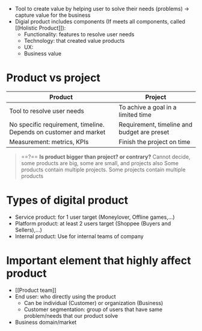 - Tool to create value by helping user to solve their needs (problems) -> capture value for the business
- Digial product includes components (If meets all components, called [[Holistic Product]]):
	- Functionality: features to resolve user needs
	- Technology: that created value products
	- UX: 
	- Business value
# Product vs project
| **Product** | **Project** |
| --- | --- |
| Tool to resolve user needs | To achive a goal in a limited time |
| No specific requirement, timeline. Depends on customer and market | Requirement, timeline and budget are preset |
| Measurement: metrics, KPIs | Finish the project on time |

> ==?== **Is product bigger than project? or contrary?**
> Cannot decide, some products are big, some are small, and projects also
> Some products contain multiple projects. Some projects contain multiple products

# Types of digital product
- Service product: for 1 user target (Moneylover, Offline games,...)
- Platform product: at least 2 users target (Shoppee (Buyers and Sellers),...)
- Internal product: Use for internal teams of company
# Important element that highly affect product
- [[Product team]]
- End user: who directly using the product
	- Can be individual (Customer) or organization (Business)
	- Customer segmentation: group of users that have same problem/needs that our product solve
- Business domain/market





 

